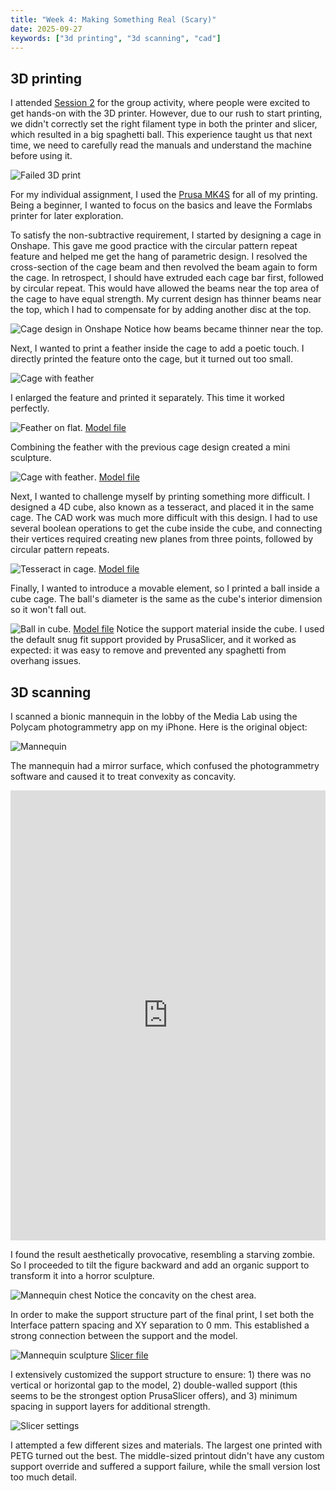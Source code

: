 ```yaml
---
title: "Week 4: Making Something Real (Scary)"
date: 2025-09-27
keywords: ["3d printing", "3d scanning", "cad"]
---
```


## 3D printing

I attended [Session 2](https://fab.cba.mit.edu/classes/MAS.863/CBA/group_assignments/week4/) for the group activity, where people were excited to get hands-on with the 3D printer. However, due to our rush to start printing, we didn't correctly set the right filament type in both the printer and slicer, which resulted in a big spaghetti ball. This experience taught us that next time, we need to carefully read the manuals and understand the machine before using it.

![Failed 3D print](./media//nozzle-clog.webp)

For my individual assignment, I used the [Prusa MK4S](https://www.prusa3d.com/product/original-prusa-mk4s-3d-printer-5/) for all of my printing. Being a beginner, I wanted to focus on the basics and leave the Formlabs printer for later exploration.

To satisfy the non-subtractive requirement, I started by designing a cage in Onshape. This gave me good practice with the circular pattern repeat feature and helped me get the hang of parametric design. I resolved the cross-section of the cage beam and then revolved the beam again to form the cage. In retrospect, I should have extruded each cage bar first, followed by circular repeat. This would have allowed the beams near the top area of the cage to have equal strength. My current design has thinner beams near the top, which I had to compensate for by adding another disc at the top.

![Cage design in Onshape](./media/cage-cad-v1.webp) Notice how beams became thinner near the top.

Next, I wanted to print a feather inside the cage to add a poetic touch. I directly printed the feature onto the cage, but it turned out too small.

![Cage with feather](./media/cage-v2.webp)

I enlarged the feature and printed it separately. This time it worked perfectly.

![Feather on flat](./media/feather-flat.webp). [Model file](./models/feather.obj)

Combining the feather with the previous cage design created a mini sculpture.

![Cage with feather](./media/cage-v3.webp). [Model file](./models/cage.obj)

Next, I wanted to challenge myself by printing something more difficult. I designed a 4D cube, also known as a tesseract, and placed it in the same cage. The CAD work was much more difficult with this design. I had to use several boolean operations to get the cube inside the cube, and connecting their vertices required creating new planes from three points, followed by circular pattern repeats.

![Tesseract in cage](./media/cube-in-cage.webp). [Model file](./models/cube-in-cage.obj)

Finally, I wanted to introduce a movable element, so I printed a ball inside a cube cage. The ball's diameter is the same as the cube's interior dimension so it won't fall out.

![Ball in cube](./media//ball-in-cube.webp). [Model file](./models/ball-in-cube.obj) Notice the support material inside the cube. I used the default snug fit support provided by PrusaSlicer, and it worked as expected: it was easy to remove and prevented any spaghetti from overhang issues.

## 3D scanning

I scanned a bionic mannequin in the lobby of the Media Lab using the Polycam photogrammetry app on my iPhone. Here is the original object:

![Mannequin](./media/ironman-photo.webp)

The mannequin had a mirror surface, which confused the photogrammetry software and caused it to treat convexity as concavity.

<iframe src="https://poly.cam/capture/919E7813-8CB6-4461-B14A-C7DB4EEA701F/embed" title="Polycam capture viewer" style="height:100%;width:100%;max-height:720px;max-width:1280px;min-height:280px;min-width:280px" frameborder="0"></iframe>

I found the result aesthetically provocative, resembling a starving zombie. So I proceeded to tilt the figure backward and add an organic support to transform it into a horror sculpture.

![Mannequin chest](./media/ironman-clay.webp) Notice the concavity on the chest area.

In order to make the support structure part of the final print, I set both the Interface pattern spacing and XY separation to 0 mm. This established a strong connection between the support and the model.

![Mannequin sculpture](./media/ironman-slicer.webp) [Slicer file](./models/ironman.3mf)

I extensively customized the support structure to ensure: 1) there was no vertical or horizontal gap to the model, 2) double-walled support (this seems to be the strongest option PrusaSlicer offers), and 3) minimum spacing in support layers for additional strength.

![Slicer settings](./media/slicer-config.webp)

I attempted a few different sizes and materials. The largest one printed with PETG turned out the best. The middle-sized printout didn't have any custom support override and suffered a support failure, while the small version lost too much detail.
